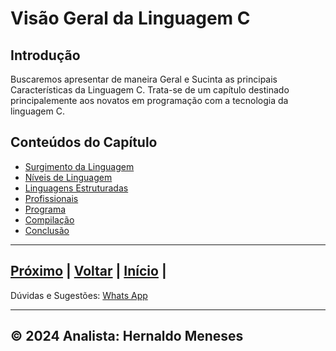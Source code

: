 # Visão Geral da Linguagem C

## Introdução

Buscaremos apresentar de maneira Geral e Sucinta as principais Características da Linguagem C. Trata-se de um capítulo destinado principalemente aos novatos em programação com a tecnologia da linguagem C.

## Conteúdos do Capítulo

- [Surgimento da Linguagem](https://github.com/HernaldoMeneses/C/blob/main/1-Cap%C3%ADtulo/1.2-Surgimento.md)
- [Níveis de Linguagem](https://github.com/HernaldoMeneses/C/blob/main/1-Cap%C3%ADtulo/1.3-N%C3%ADveis.md)
- [Linguagens Estruturadas](https://github.com/HernaldoMeneses/C/blob/main/1-Cap%C3%ADtulo/1.4-Estruturadas.md)
- [Profissionais](https://github.com/HernaldoMeneses/C/blob/main/1-Cap%C3%ADtulo/1.5-Profissionais.md)
- [Programa](https://github.com/HernaldoMeneses/C/blob/main/1-Cap%C3%ADtulo/1.6-Programa.md)
- [Compilação](https://github.com/HernaldoMeneses/C/blob/main/1-Cap%C3%ADtulo/1.7-Compila%C3%A7%C3%A3o.md)
- [Conclusão](https://github.com/HernaldoMeneses/C/blob/main/1-Cap%C3%ADtulo/1.8-Conclus%C3%A3o.md)

---
[Próximo](https://github.com/HernaldoMeneses/C/blob/main/1-Cap%C3%ADtulo/1.2-Surgimento.md) | [Voltar](https://github.com/HernaldoMeneses/C/blob/main/Others/indice.md) |   [Início](https://github.com/HernaldoMeneses/C/blob/main/README.md) | 
---
<p>
Dúvidas e Sugestões:
  <a href="https://api.whatsapp.com/send/?phone=5599981716243&text&type=phone_number&app_absent=0">Whats App</a>
</p>

---
&copy; 2024 Analista: Hernaldo Meneses
---